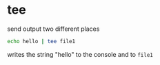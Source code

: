 # tee

send output two different places

```sh
echo hello | tee file1
```

writes the string "hello" to the console and to `file1`

